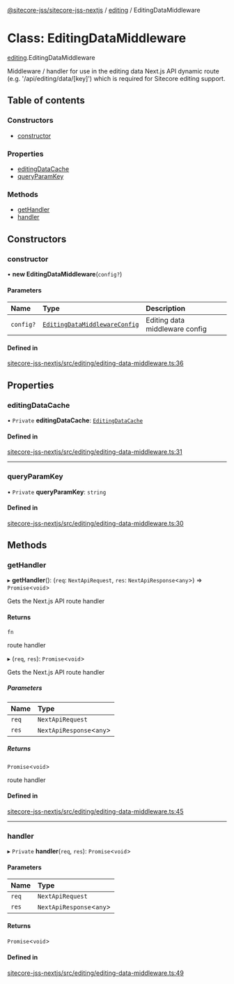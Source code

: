 [@sitecore-jss/sitecore-jss-nextjs](../README.md) / [editing](../modules/editing.md) / EditingDataMiddleware

# Class: EditingDataMiddleware

[editing](../modules/editing.md).EditingDataMiddleware

Middleware / handler for use in the editing data Next.js API dynamic route (e.g. '/api/editing/data/[key]')
which is required for Sitecore editing support.

## Table of contents

### Constructors

- [constructor](editing.EditingDataMiddleware.md#constructor)

### Properties

- [editingDataCache](editing.EditingDataMiddleware.md#editingdatacache)
- [queryParamKey](editing.EditingDataMiddleware.md#queryparamkey)

### Methods

- [getHandler](editing.EditingDataMiddleware.md#gethandler)
- [handler](editing.EditingDataMiddleware.md#handler)

## Constructors

### constructor

• **new EditingDataMiddleware**(`config?`)

#### Parameters

| Name | Type | Description |
| :------ | :------ | :------ |
| `config?` | [`EditingDataMiddlewareConfig`](../interfaces/editing.EditingDataMiddlewareConfig.md) | Editing data middleware config |

#### Defined in

[sitecore-jss-nextjs/src/editing/editing-data-middleware.ts:36](https://github.com/Sitecore/jss/blob/0b7f86c79/packages/sitecore-jss-nextjs/src/editing/editing-data-middleware.ts#L36)

## Properties

### editingDataCache

• `Private` **editingDataCache**: [`EditingDataCache`](../interfaces/editing.EditingDataCache.md)

#### Defined in

[sitecore-jss-nextjs/src/editing/editing-data-middleware.ts:31](https://github.com/Sitecore/jss/blob/0b7f86c79/packages/sitecore-jss-nextjs/src/editing/editing-data-middleware.ts#L31)

___

### queryParamKey

• `Private` **queryParamKey**: `string`

#### Defined in

[sitecore-jss-nextjs/src/editing/editing-data-middleware.ts:30](https://github.com/Sitecore/jss/blob/0b7f86c79/packages/sitecore-jss-nextjs/src/editing/editing-data-middleware.ts#L30)

## Methods

### getHandler

▸ **getHandler**(): (`req`: `NextApiRequest`, `res`: `NextApiResponse`<`any`\>) => `Promise`<`void`\>

Gets the Next.js API route handler

#### Returns

`fn`

route handler

▸ (`req`, `res`): `Promise`<`void`\>

Gets the Next.js API route handler

##### Parameters

| Name | Type |
| :------ | :------ |
| `req` | `NextApiRequest` |
| `res` | `NextApiResponse`<`any`\> |

##### Returns

`Promise`<`void`\>

route handler

#### Defined in

[sitecore-jss-nextjs/src/editing/editing-data-middleware.ts:45](https://github.com/Sitecore/jss/blob/0b7f86c79/packages/sitecore-jss-nextjs/src/editing/editing-data-middleware.ts#L45)

___

### handler

▸ `Private` **handler**(`req`, `res`): `Promise`<`void`\>

#### Parameters

| Name | Type |
| :------ | :------ |
| `req` | `NextApiRequest` |
| `res` | `NextApiResponse`<`any`\> |

#### Returns

`Promise`<`void`\>

#### Defined in

[sitecore-jss-nextjs/src/editing/editing-data-middleware.ts:49](https://github.com/Sitecore/jss/blob/0b7f86c79/packages/sitecore-jss-nextjs/src/editing/editing-data-middleware.ts#L49)

